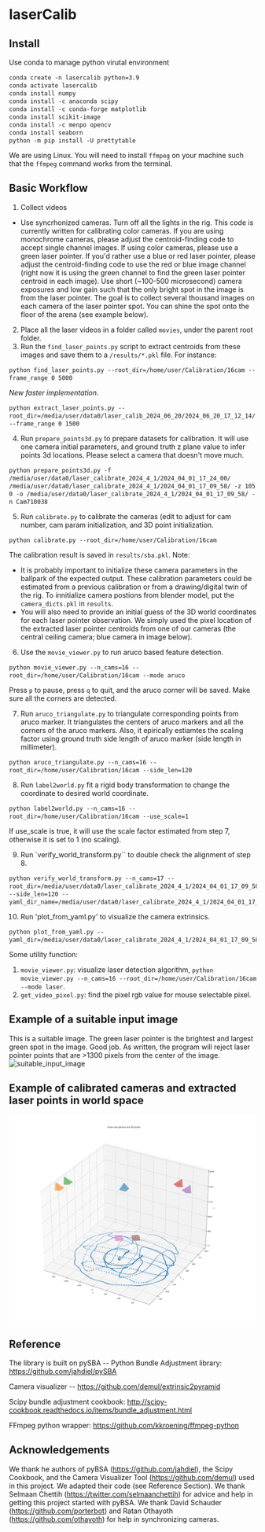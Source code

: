 # laserCalib 

## Install

Use conda to manage python virutal environment 

```
conda create -n lasercalib python=3.9
conda activate lasercalib
conda install numpy
conda install -c anaconda scipy 
conda install -c conda-forge matplotlib 
conda install scikit-image
conda install -c menpo opencv
conda install seaborn
python -m pip install -U prettytable
```
We are using Linux. You will need to install `ffmpeg` on your machine such that the `ffmpeg` command works from the terminal.  

## Basic Workflow  
1. Collect videos  
- Use syncrhonized cameras. Turn off all the lights in the rig. This code is currently written for calibrating color cameras. If you are using monochrome cameras, please adjust the centroid-finding code to accept single channel images. If using color cameras, please use a green laser pointer. If you'd rather use a blue or red laser pointer, please adjust the centroid-finding code to use the red or blue image channel (right now it is using the green channel to find the green laser pointer centroid in each image). Use short (~100-500 microsecond) camera exposures and low gain such that the only bright spot in the image is from the laser pointer. The goal is to collect several thousand images on each camera of the laser pointer spot. You can shine the spot onto the floor of the arena (see example below).  
2. Place all the laser videos in a folder called `movies`, under the parent root folder. 
3. Run the `find_laser_points.py` script to extract centroids from these images and save them to a `/results/*.pkl` file. For instance: 
```
python find_laser_points.py --root_dir=/home/user/Calibration/16cam --frame_range 0 5000
```
<em>New faster implementation</em>.
```
python extract_laser_points.py --root_dir=/media/user/data0/laser_calib_2024_06_20/2024_06_20_17_12_14/ --frame_range 0 1500
```
4. Run `prepare_points3d.py` to prepare datasets for calibration. It will use one camera initial parameters, and ground truth z plane value to infer points 3d locations. Please select a camera that doesn't move much. 
```
python prepare_points3d.py -f /media/user/data0/laser_calibrate_2024_4_1/2024_04_01_17_24_00/ /media/user/data0/laser_calibrate_2024_4_1/2024_04_01_17_09_58/ -z 105 0 -o /media/user/data0/laser_calibrate_2024_4_1/2024_04_01_17_09_58/ -n Cam710038
```
5. Run `calibrate.py` to calibrate the cameras (edit to adjust for cam number, cam param initialization, and 3D point initialization.  
```
python calibrate.py --root_dir=/home/user/Calibration/16cam
```
The calibration result is saved in `results/sba.pkl`.
Note: 
- It is probably important to initialize these camera parameters in the ballpark of the expected output. These calibration parameters could be estimated from a previous calibration or from a drawing/digital twin of the rig. To innitialize camera postions from blender model, put the `camera_dicts.pkl` in `results`.  
- You will also need to provide an initial guess of the 3D world coordinates for each laser pointer observation. We simply used the pixel location of the extracted laser pointer centroids from one of our cameras (the central ceiling camera; blue camera in image below).  
6. Use the `movie_viewer.py` to run aruco based feature detection. 
```
python movie_viewer.py --n_cams=16 --root_dir=/home/user/Calibration/16cam --mode aruco
```
Press `p` to pause, press `q` to quit, and the aruco corner will be saved. Make sure all the corners are detected. 

7. Run `aruco_triangulate.py` to triangulate corresponding points from aruco marker. It triangulates the centers of aruco markers  and all the corners of the aruco markers. Also, it epirically estiamtes the scaling factor using ground truth side length of aruco marker (side length in millimeter).  
```
python aruco_triangulate.py --n_cams=16 --root_dir=/home/user/Calibration/16cam --side_len=120
```

8. Run `label2world.py` fit a rigid body transformation to change the coordinate to desired world coordinate. 
```
python label2world.py --n_cams=16 --root_dir=/home/user/Calibration/16cam --use_scale=1
```
If use_scale is true, it will use the scale factor estimated from step 7, otherwise it is set to 1 (no scaling).

9. Run `verify_world_transform.py`` to double check the alignment of step 8. 
```
python verify_world_transform.py --n_cams=17 --root_dir=/media/user/data0/laser_calibrate_2024_4_1/2024_04_01_17_09_58/ --side_len=120 --yaml_dir_name=/media/user/data0/laser_calibrate_2024_4_1/2024_04_01_17_09_58/results/rigspace/calibration_rig/
```
10. Run 'plot_from_yaml.py' to visualize the camera extrinsics. 
```
python plot_from_yaml.py --yaml_dir=/media/user/data0/laser_calibrate_2024_4_1/2024_04_01_17_09_58/results/rigspace/calibration_rig/
```

Some utility function:
1. `movie_viewer.py`: visualize laser detection algorithm, `python movie_viewer.py --n_cams=16 --root_dir=/home/user/Calibration/16cam --mode laser`. 
2. `get_video_pixel.py`: find the pixel rgb value for mouse selectable pixel. 

## Example of a suitable input image  
This is a suitable image. The green laser pointer is the brightest and largest green spot in the image. Good job. As written, the program will reject laser pointer points that are >1300 pixels from the center of the image.   
![suitable_input_image](README_images/suitable_input_image.png)  

## Example of calibrated cameras and extracted laser points in world space  
![laser_points_and_cam_positions](README_images/laser_points_and_cam_positions.png)  

## Reference  
The library is built on pySBA -- Python Bundle Adjustment library: https://github.com/jahdiel/pySBA  

Camera visualizer -- https://github.com/demul/extrinsic2pyramid  

Scipy bundle adjustment cookbook: http://scipy-cookbook.readthedocs.io/items/bundle_adjustment.html  

FFmpeg python wrapper: https://github.com/kkroening/ffmpeg-python  

## Acknowledgements  
We thank he authors of pyBSA (https://github.com/jahdiel), the Scipy Cookbook, and the Camera Visualizer Tool (https://github.com/demul) used in this project. We adapted their code (see Reference Section). We thank Selmaan Chettih (https://twitter.com/selmaanchettih) for advice and help in getting this project started with pyBSA. We thank David Schauder (https://github.com/porterbot) and Ratan Othayoth (https://github.com/othayoth) for help in synchronizing cameras.  
